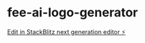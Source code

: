 # fee-ai-logo-generator

[Edit in StackBlitz next generation editor ⚡️](https://stackblitz.com/~/github.com/hamisbela/fee-ai-logo-generator)